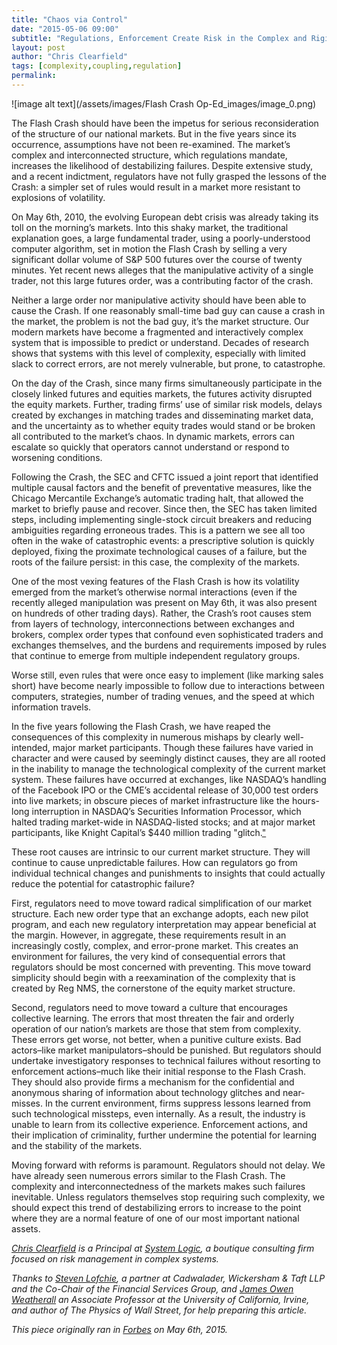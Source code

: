 ```yaml
---
title: "Chaos via Control"
date: "2015-05-06 09:00"
subtitle: "Regulations, Enforcement Create Risk in the Complex and Rigid Markets"
layout: post
author: "Chris Clearfield" 
tags: [complexity,coupling,regulation] 
permalink: 
---
```


![image alt text](/assets/images/Flash Crash Op-Ed_images/image_0.png)

The Flash Crash should have been the impetus for serious reconsideration of the structure of our national markets. But in the five years since its occurrence,  assumptions have not been re-examined. The market’s complex and interconnected structure, which regulations mandate, increases the likelihood of destabilizing failures. Despite extensive study, and a recent indictment, regulators have not fully grasped the lessons of the Crash: a simpler set of rules would result in a market more resistant to explosions of volatility. 

On May 6th, 2010, the evolving European debt crisis was already taking its toll on the morning’s markets. Into this shaky market, the traditional explanation goes, a large fundamental trader, using a poorly-understood computer algorithm, set in motion the Flash Crash by selling a very significant dollar volume of S&P 500 futures over the course of twenty minutes. Yet recent news alleges that the manipulative activity of a single trader, not this large futures order, was a contributing factor of the crash. 

Neither a large order nor manipulative activity should have been able to cause the Crash. If one reasonably small-time bad guy can cause a crash in the market, the problem is not the bad guy, it’s the market structure. Our modern markets have become a fragmented and interactively complex system that is impossible to predict or understand. Decades of research shows that systems with this level of complexity, especially with limited slack to correct errors, are not merely vulnerable, but prone, to catastrophe. 

On the day of the Crash, since many firms simultaneously participate in the closely linked futures and equities markets, the futures activity disrupted the equity markets. Further, trading firms’ use of similar risk models, delays created by exchanges in matching trades and disseminating market data, and the uncertainty as to whether equity trades would stand or be broken all contributed to the market’s chaos. In dynamic markets, errors can escalate so quickly that operators cannot understand or respond to worsening conditions. 

Following the Crash, the SEC and CFTC issued a joint report that identified multiple causal factors and the benefit of preventative measures, like the Chicago Mercantile Exchange’s automatic trading halt, that allowed the market to briefly pause and recover. Since then, the SEC has taken limited steps, including implementing single-stock circuit breakers and reducing ambiguities regarding erroneous trades. This is a pattern we see all too often in the wake of catastrophic events: a prescriptive solution is quickly deployed, fixing the proximate technological causes of a failure, but the roots of the failure persist: in this case, the complexity of the markets. 

One of the most vexing features of the Flash Crash is how its volatility emerged from the market’s otherwise normal interactions (even if the recently alleged manipulation was present on May 6th, it was also present on hundreds of other trading days). Rather, the Crash’s root causes stem from layers of technology, interconnections between exchanges and brokers, complex order types that confound even sophisticated traders and exchanges themselves, and the burdens and requirements imposed by rules that continue to emerge from multiple independent regulatory groups. 

Worse still, even rules that were once easy to implement (like marking sales short) have become nearly impossible to follow due to interactions between computers, strategies, number of trading venues, and the speed at which information travels. 

In the five years following the Flash Crash, we have reaped the consequences of this complexity in numerous mishaps by clearly well-intended, major market participants. Though these failures have varied in character and were caused by seemingly distinct causes, they are all rooted in the inability to manage the technological complexity of the current market system. These failures have occurred at exchanges, like NASDAQ’s handling of the Facebook IPO or the CME’s accidental release of 30,000 test orders into live markets; in obscure pieces of market infrastructure like the hours-long interruption in NASDAQ’s Securities Information Processor, which halted trading market-wide in NASDAQ-listed stocks; and at major market participants, like Knight Capital’s $440 million trading "glitch.["](http://www.wsj.com/articles/SB10000872396390443866404577564772083961412)

These root causes are intrinsic to our current market structure. They will continue to cause unpredictable failures. How can regulators go from individual technical changes and punishments to insights that could actually reduce the potential for catastrophic failure? 

First, regulators need to move toward radical simplification of our market structure. Each new order type that an exchange adopts, each new pilot program, and each new regulatory interpretation may appear beneficial at the margin. However, in aggregate, these requirements result in an increasingly costly, complex, and error-prone market. This creates an environment for failures, the very kind of consequential errors that regulators should be most concerned with preventing. This move toward simplicity should begin with a reexamination of the complexity that is created by Reg NMS, the cornerstone of the equity market structure.

Second, regulators need to move toward a culture that encourages collective learning. The errors that most threaten the fair and orderly operation of our nation’s markets are those that stem from complexity. These errors get worse, not better, when a punitive culture exists. Bad actors–like market manipulators–should be punished. But regulators should undertake investigatory responses to technical failures without resorting to enforcement actions–much like their initial response to the Flash Crash. They should also provide firms a mechanism for the confidential and anonymous sharing of information about technology glitches and near-misses. In the current environment, firms suppress lessons learned from such technological missteps, even internally. As a result, the industry is unable to learn from its collective experience. Enforcement actions, and their implication of criminality, further undermine the potential for learning and the stability of the markets.

Moving forward with reforms is paramount. Regulators should not delay. We have already seen numerous errors similar to the Flash Crash. The complexity and interconnectedness of the markets makes such failures inevitable. Unless regulators themselves stop requiring such complexity, we should expect this trend of destabilizing errors to increase to the point where they are a normal feature of one of our most important national assets.

*[Chris Clearfield](http://www.system-logic.com/team.html) is a Principal at [System Logic](http://www.system-logic.com), a boutique consulting firm focused on risk management in complex systems.*

*Thanks to [Steven Lofchie](http://www.cadwalader.com/professionals/steven-lofchie), a partner at Cadwalader, Wickersham & Taft LLP and the Co-Chair of the Financial Services Group, and [James Owen Weatherall](http://jamesowenweatherall.com/) an Associate Professor at the University of California, Irvine, and author of The Physics of Wall Street, for help preparing this article.* 

*This piece originally ran in [Forbes](http://www.forbes.com/sites/chrisclearfield/2015/05/06/chaos-via-control-regulations-enforcement-create-risk-in-the-complex-and-rigid-markets/) on May 6th, 2015.* 

